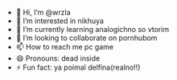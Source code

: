 - 👋 Hi, I’m @wrzla
- 👀 I’m interested in nikhuya
- 🌱 I’m currently learning analogichno so vtorim
- 💞️ I’m looking to collaborate on pornhubom
- 📫 How to reach me pc game
- 😄 Pronouns: dead inside
- ⚡ Fun fact: ya poimal delfina(realno!!)

<!---
wrzla/wrzla is a ✨ special ✨ repository because its `README.md` (this file) appears on your GitHub profile.
You can click the Preview link to take a look at your changes.
--->
